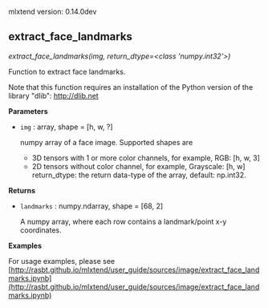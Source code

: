 mlxtend version: 0.14.0dev 
## extract_face_landmarks

*extract_face_landmarks(img, return_dtype=<class 'numpy.int32'>)*

Function to extract face landmarks.

Note that this function requires an installation of
the Python version of the library "dlib": http://dlib.net

**Parameters**

- `img` : array, shape = [h, w, ?]

    numpy array of a face image.
    Supported shapes are
    - 3D tensors with 1
    or more color channels, for example,
    RGB: [h, w, 3]
    - 2D tensors without color channel, for example,
    Grayscale: [h, w]
    return_dtype: the return data-type of the array,
    default: np.int32.

**Returns**

- `landmarks` : numpy.ndarray, shape = [68, 2]

    A numpy array, where each row contains a landmark/point x-y coordinates.

**Examples**

For usage examples, please see
    [http://rasbt.github.io/mlxtend/user_guide/sources/image/extract_face_landmarks.ipynb](http://rasbt.github.io/mlxtend/user_guide/sources/image/extract_face_landmarks.ipynb)




